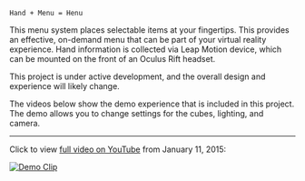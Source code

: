 ```
Hand + Menu = Henu
```

This menu system places selectable items at your fingertips. This provides an effective, on-demand menu that can be part of your virtual reality experience. Hand information is collected via Leap Motion device, which can be mounted on the front of an Oculus Rift headset.

This project is under active development, and the overall design and experience will likely change. 

The videos below show the demo experience that is included in this project. The demo allows you to change settings for the cubes, lighting, and camera.

---
Click to view [full video on YouTube](http://youtu.be/MsNrTSH5wZw) from January 11, 2015:

[![Demo Clip](http://www.aestheticinteractive.com/clients/handmenu/Henu-2015-01-11-anim.gif)](http://www.youtube.com/watch?v=MsNrTSH5wZw)
